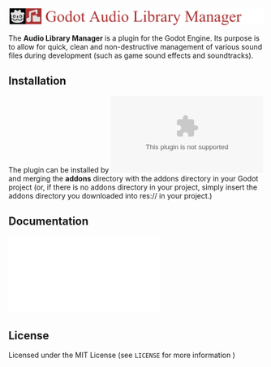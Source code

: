 ![Audio Library Manager for Godot 4](docs/title_audiolibrarymanager.png)

The **Audio Library Manager** is a plugin for the Godot Engine. Its purpose is to allow for quick, clean and non-destructive management of various sound files during development (such as game sound effects and soundtracks).

## Installation
The plugin can be installed by ![downloading a copy from this github repo](https://github.com/kosmossen/godot_audio_library_manager/releases/latest/download/godot_audio_library_manager.zip) and merging the **addons** directory with the addons directory in your Godot project (or, if there is no addons directory in your project, simply insert the addons directory you downloaded into res:// in your project.)

## Documentation
![Getting Started](docs/getting_started.md)

## License
Licensed under the MIT License (see `LICENSE` for more information )
